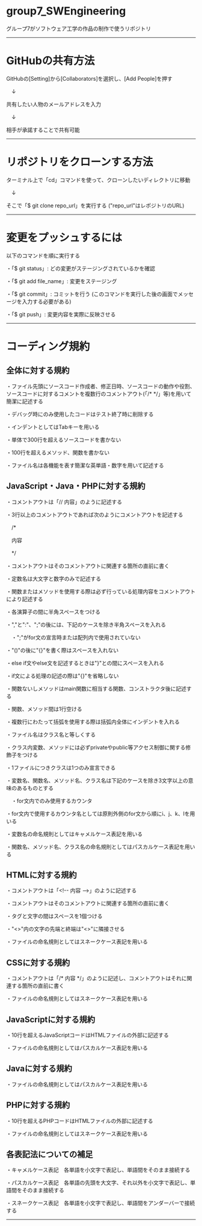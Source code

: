 # group7_SWEngineering
グループ7がソフトウェア工学の作品の制作で使うリポジトリ

---
# GitHubの共有方法

GitHubの[Setting]から[Collaborators]を選択し、[Add People]を押す

　↓

共有したい人物のメールアドレスを入力

　↓

相手が承諾することで共有可能

---
# リポジトリをクローンする方法
ターミナル上で「cd」コマンドを使って、クローンしたいディレクトリに移動

　↓

そこで「$ git clone repo_url」を実行する ("repo_url"はレポジトリのURL)

---
# 変更をプッシュするには
以下のコマンドを順に実行する

・「$ git status」: どの変更がステージングされているかを確認

・「$ git add file_name」: 変更をステージング

・「$ git commit」: コミットを行う (このコマンドを実行した後の画面でメッセージを入力する必要がある)

・「$ git push」: 変更内容を実際に反映させる

---
# コーディング規約

全体に対する規約
---
・ファイル先頭にソースコード作成者、修正日時、ソースコードの動作や役割、ソースコードに対するコメントを複数行のコメントアウト(「/* */」等)を用いて簡潔に記述する

・デバッグ時にのみ使用したコードはテスト終了時に削除する

・インデントとしてはTabキーを用いる

・単体で300行を超えるソースコードを書かない

・100行を超えるメソッド、関数を書かない

・ファイル名は各機能を表す簡潔な英単語・数字を用いて記述する

JavaScript・Java・PHPに対する規約
---
・コメントアウトは「// 内容」のように記述する

・3行以上のコメントアウトであれば次のようにコメントアウトを記述する

　/*

　内容

　*/

・コメントアウトはそのコメントアウトに関連する箇所の直前に書く

・定数名は大文字と数字のみで記述する

・関数またはメソッドを使用する際は必ず行っている処理内容をコメントアウトにより記述する

・各演算子の間に半角スペースをつける

・","と":"、";"の後には、下記のケースを除き半角スペースを入れる

　・";"がfor文の宣言時または配列内で使用されていない

・"()"の後に"{}"を書く際はスペースを入れない

・else if文やelse文を記述するときは"}"との間にスペースを入れる

・if文による処理の記述の際は"{}"を省略しない

・関数ないしメソッドはmain関数に相当する関数、コンストラクタ後に記述する

・関数、メソッド間は1行空ける

・複数行にわたって括弧を使用する際は括弧内全体にインデントを入れる

・ファイル名はクラス名と等しくする

・クラス内変数、メソッドには必ずprivateやpublic等アクセス制御に関する修飾子をつける

・1ファイルにつきクラスは1つのみ宣言できる

・変数名、関数名、メソッド名、クラス名は下記のケースを除き3文字以上の意味のあるものとする

　・for文内でのみ使用するカウンタ

・for文内で使用するカウンタ名としては原則外側のfor文から順にi、j、k、lを用いる

・変数名の命名規則としてはキャメルケース表記を用いる

・関数名、メソッド名、クラス名の命名規則としてはパスカルケース表記を用いる

HTMLに対する規約
---
・コメントアウトは「<\!-- 内容 -->」のように記述する

・コメントアウトはそのコメントアウトに関連する箇所の直前に書く

・タグと文字の間はスペースを1個つける

・"<>"内の文字の先端と終端は"<>"に隣接させる

・ファイルの命名規則としてはスネークケース表記を用いる

CSSに対する規約
---
・コメントアウトは「/* 内容 */」のように記述し、コメントアウトはそれに関連する箇所の直前に書く

・ファイルの命名規則としてはスネークケース表記を用いる

JavaScriptに対する規約
---
・10行を超えるJavaScriptコードはHTMLファイルの外部に記述する

・ファイルの命名規則としてはパスカルケース表記を用いる

Javaに対する規約
---
・ファイルの命名規則としてはパスカルケース表記を用いる

PHPに対する規約
---
・10行を超えるPHPコードはHTMLファイルの外部に記述する

・ファイルの命名規則としてはスネークケース表記を用いる

各表記法についての補足
---
・キャメルケース表記　各単語を小文字で表記し、単語間をそのまま接続する

・パスカルケース表記　各単語の先頭を大文字、それ以外を小文字で表記し、単語間をそのまま接続する

・スネークケース表記　各単語を小文字で表記し、単語間をアンダーバーで接続する

---
